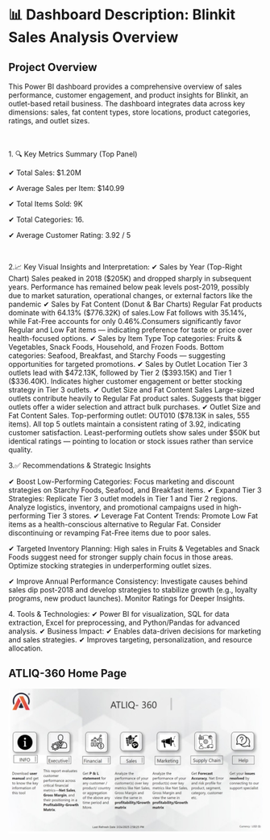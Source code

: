 <h1>📊 Dashboard Description: Blinkit Sales Analysis Overview</h1>

<h2>Project Overview</h2>
This Power BI dashboard provides a comprehensive overview of sales performance, customer engagement, and product insights for Blinkit, an outlet-based retail business. The dashboard integrates data across key dimensions: sales, fat content types, store locations, product categories, ratings, and outlet sizes.
<br/>
<br/>
<br>
<p>
1. 🔍 Key Metrics Summary (Top Panel)
  <p>
✔ Total Sales: $1.20M
    <p>
✔ Average Sales per Item: $140.99
      <p>
✔ Total Items Sold: 9K
        <p>
✔ Total Categories: 16.
          <p>
✔ Average Customer Rating: 3.92 / 5
  </p>
<br/>
<p>
2.📈 Key Visual Insights and Interpretation:
✔ Sales by Year (Top-Right Chart)
Sales peaked in 2018 ($205K) and dropped sharply in subsequent years.
Performance has remained below peak levels post-2019, possibly due to market saturation, operational changes, or external factors like the pandemic
✔ Sales by Fat Content (Donut & Bar Charts)
Regular Fat products dominate with 64.13% ($776.32K) of sales.Low Fat follows with 35.14%, while Fat-Free accounts for only 0.46%.Consumers significantly favor Regular and Low Fat items — indicating preference for taste or price over health-focused options.
✔ Sales by Item Type
Top categories: Fruits & Vegetables, Snack Foods, Household, and Frozen Foods.
Bottom categories: Seafood, Breakfast, and Starchy Foods — suggesting opportunities for targeted promotions.
✔ Sales by Outlet Location
Tier 3 outlets lead with $472.13K, followed by Tier 2 ($393.15K) and Tier 1 ($336.40K).
Indicates higher customer engagement or better stocking strategy in Tier 3 outlets.
✔ Outlet Size and Fat Content Sales 
Large-sized outlets contribute heavily to Regular Fat product sales.
Suggests that bigger outlets offer a wider selection and attract bulk purchases.
✔ Outlet Size and Fat Content Sales.
Top-performing outlet: OUT010 ($78.13K in sales, 555 items).
All top 5 outlets maintain a consistent rating of 3.92, indicating customer satisfaction.
Least-performing outlets show sales under $50K but identical ratings — pointing to location or stock issues rather than service quality.
</p>
<p>
3.✅ Recommendations & Strategic Insights
   
✔ Boost Low-Performing Categories:
Focus marketing and discount strategies on Starchy Foods, Seafood, and Breakfast items.
✔ Expand Tier 3 Strategies:
Replicate Tier 3 outlet models in Tier 1 and Tier 2 regions.
Analyze logistics, inventory, and promotional campaigns used in high-performing Tier 3 stores.
✔ Leverage Fat Content Trends:
Promote Low Fat items as a health-conscious alternative to Regular Fat.
Consider discontinuing or revamping Fat-Free items due to poor sales.

✔ Targeted Inventory Planning:
High sales in Fruits & Vegetables and Snack Foods suggest need for stronger supply chain focus in those areas.
Optimize stocking strategies in underperforming outlet sizes.

✔ Improve Annual Performance Consistency:
Investigate causes behind sales dip post-2018 and develop strategies to stabilize growth (e.g., loyalty programs, new product launches).
Monitor Ratings for Deeper Insights.

</p>
<p>
4. Tools & Technologies:
✔ Power BI for visualization, SQL for data extraction, Excel for preprocessing, and Python/Pandas for advanced analysis.
✔ Business Impact:
✔ Enables data-driven decisions for marketing and sales strategies.
✔ Improves targeting, personalization, and resource allocation.



<h2>ATLIQ-360 Home Page</h2>
<p align="center">
<img src="https://github.com/dhanushkapg/ATLIQ-Sales-360/blob/main/HomePage.png"/>
<br/>


